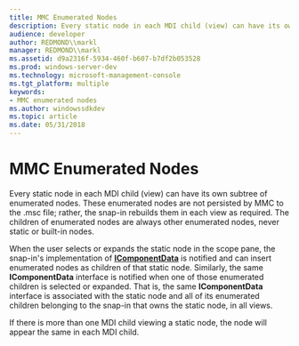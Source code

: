 ```yaml
---
title: MMC Enumerated Nodes
description: Every static node in each MDI child (view) can have its own subtree of enumerated nodes.
audience: developer
author: REDMOND\\markl
manager: REDMOND\\markl
ms.assetid: d9a2316f-5934-460f-b607-b7df2b053528
ms.prod: windows-server-dev
ms.technology: microsoft-management-console
ms.tgt_platform: multiple
keywords:
- MMC enumerated nodes
ms.author: windowssdkdev
ms.topic: article
ms.date: 05/31/2018
---
```


# MMC Enumerated Nodes

Every static node in each MDI child (view) can have its own subtree of enumerated nodes. These enumerated nodes are not persisted by MMC to the .msc file; rather, the snap-in rebuilds them in each view as required. The children of enumerated nodes are always other enumerated nodes, never static or built-in nodes.

When the user selects or expands the static node in the scope pane, the snap-in's implementation of [**IComponentData**](/windows/desktop/api/Mmc/nn-mmc-icomponentdata) is notified and can insert enumerated nodes as children of that static node. Similarly, the same **IComponentData** interface is notified when one of those enumerated children is selected or expanded. That is, the same **IComponentData** interface is associated with the static node and all of its enumerated children belonging to the snap-in that owns the static node, in all views.

If there is more than one MDI child viewing a static node, the node will appear the same in each MDI child.

 

 




